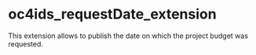 # oc4ids_requestDate_extension
This extension allows to publish the date on which the project budget was requested.
